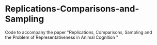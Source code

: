 # Replications-Comparisons-and-Sampling
Code to accompany the paper "Replications, Comparisons, Sampling and the Problem of Representativeness in Animal Cognition "
